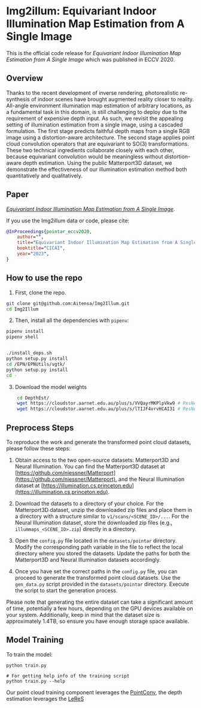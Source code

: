 # Img2illum: Equivariant Indoor Illumination Map Estimation from A Single Image 


This is the official code release for *Equivariant Indoor Illumination Map Estimation from A Single Image* which was published in ECCV 2020. 



## Overview 
Thanks to the recent development of inverse rendering, photorealistic re-synthesis of indoor scenes have brought augmented reality closer to reality. All-angle environment illumination map estimation of arbitrary locations, as a fundamental task in this domain, is still challenging to deploy due to the requirement of expensive depth input. As such, we revisit the appealing setting of illumination estimation from a single image, using a cascaded formulation. The first stage predicts faithful depth maps from a single RGB image using a distortion-aware architecture. The second stage applies point cloud convolution operators that are equivariant to SO(3) transformations. These two technical ingredients collaborate closely with each other, because equivariant convolution would be meaningless without distortion-aware depth estimation. Using the public Matterport3D dataset, we demonstrate the effectiveness of our illumination estimation method both quantitatively and qualitatively. 

## Paper 

[*Equivariant Indoor Illumination Map Estimation from A Single Image*]().

If you use the Img2illum data or code, please cite: 

```bibtex
@InProceedings{pointar_eccv2020,
    author="",
    title="Equivariant Indoor Illumination Map Estimation from A Single Image",
    booktitle="CICAI",
    year="2023",
}
```


## How to use the repo

1. First, clone the repo.

```bash
git clone git@github.com:Aitensa/Img2Illum.git
cd Img2Illum
```

2. Then, install all the dependencies with `pipenv`:

```bash
pipenv install
pipenv shell


./install_deps.sh
python setup.py install
cd /EPN/EPNUtils/vgtk/
python setup.py install
cd -
```
3. Download the model weights
```bash
    cd DepthEst/
    wget https://cloudstor.aarnet.edu.au/plus/s/VVQayrMKPlpVkw9 # ResNet50 backbone
    wget https://cloudstor.aarnet.edu.au/plus/s/lTIJF4vrvHCAI31 # ResNeXt101 backbone
```
## Preprocess Steps



To reproduce the work and generate the transformed point cloud datasets, please follow these steps:

1. Obtain access to the two open-source datasets: Matterport3D and Neural Illumination. You can find the Matterport3D dataset at [https://github.com/niessner/Matterport](https://github.com/niessner/Matterport), and the Neural Illumination dataset at [https://illumination.cs.princeton.edu](https://illumination.cs.princeton.edu).

2. Download the datasets to a directory of your choice. For the Matterport3D dataset, unzip the downloaded zip files and place them in a directory with a structure similar to `v1/scans/<SCENE_ID>/...`. For the Neural Illumination dataset, store the downloaded zip files (e.g., `illummaps_<SCENE_ID>.zip`) directly in a directory.

3. Open the `config.py` file located in the `datasets/pointar` directory. Modify the corresponding path variable in the file to reflect the local directory where you stored the datasets. Update the paths for both the Matterport3D and Neural Illumination datasets accordingly.

4. Once you have set the correct paths in the `config.py` file, you can proceed to generate the transformed point cloud datasets. Use the `gen_data.py` script provided in the `datasets/pointar` directory. Execute the script to start the generation process.

Please note that generating the entire dataset can take a significant amount of time, potentially a few hours, depending on the GPU devices available on your system. Additionally, keep in mind that the dataset size is approximately 1.4TB, so ensure you have enough storage space available.


## Model Training

To train the model:

```
python train.py

# For getting help info of the training script
python train.py --help
```
Our point cloud training component leverages the [PointConv](https://github.com/DylanWusee/pointconv_pytorch), the depth estimation leverages the [LeReS](https://github.com/aim-uofa/AdelaiDepth/tree/main/LeReS)




